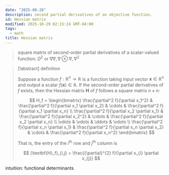 ```yaml
---
date: "2025-08-28"
description: second partial derivatives of an objective function.
id: Hessian matrix
modified: 2025-10-29 02:15:24 GMT-04:00
tags:
  - math
title: Hessian matrix
---
```


> square matrix of second-order partial derivatives of a scalar-valued function: $D^{2}$ or $\nabla \nabla, \nabla \otimes \nabla, {\nabla}^{2}$

> [!abstract] definition
>
> Suppose a function $f : \mathbb{R}^{n} \longrightarrow \mathbb{R}$ is a function taking input vector $\textbf{x} \in \mathbb{R}^{n}$ and output a scalar $f(\textbf{x}) \in \mathbb{R}$.
> If the second-order partial derivatives of $f$ exists, then the Hessian matrix $\textbf{H}$ of $f$ follows a square matrix $n \times n$:
>
> $$
> H_f = \begin{bmatrix}
> \frac{\partial^2 f}{\partial x_1^2} & \frac{\partial^2 f}{\partial x_1 \partial x_2} & \cdots & \frac{\partial^2 f}{\partial x_1 \partial x_n} \\
> \frac{\partial^2 f}{\partial x_2 \partial x_1} & \frac{\partial^2 f}{\partial x_2^2} & \cdots & \frac{\partial^2 f}{\partial x_2 \partial x_n} \\
> \vdots & \vdots & \ddots & \vdots \\
> \frac{\partial^2 f}{\partial x_n \partial x_1} & \frac{\partial^2 f}{\partial x_n \partial x_2} & \cdots & \frac{\partial^2 f}{\partial x_n^2}
> \end{bmatrix}
> $$
>
> That is, the entry of the $i^{\text{th}}$ row and $j^{\text{th}}$ column is
>
> $$
> (\textbf{H}_f)_{i,j} = \frac{{\partial}^{2} f}{\partial x_{i} \partial x_{j}}
> $$

intuition: functional determinants
